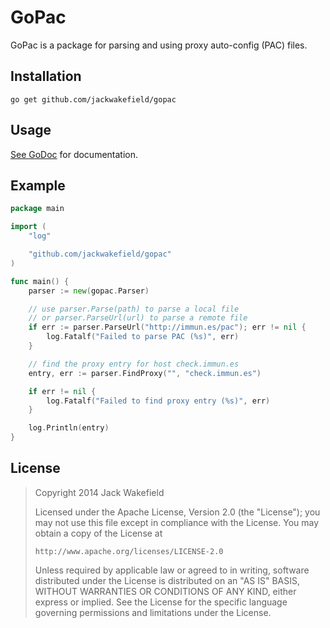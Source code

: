 # GoPac

GoPac is a package for parsing and using proxy auto-config (PAC) files.

## Installation

```
go get github.com/jackwakefield/gopac
```

## Usage

[See GoDoc](http://godoc.org/github.com/jackwakefield/gopac) for documentation.

## Example

```go
package main

import (
	"log"

	"github.com/jackwakefield/gopac"
)

func main() {
	parser := new(gopac.Parser)

	// use parser.Parse(path) to parse a local file
	// or parser.ParseUrl(url) to parse a remote file
	if err := parser.ParseUrl("http://immun.es/pac"); err != nil {
		log.Fatalf("Failed to parse PAC (%s)", err)
	}

	// find the proxy entry for host check.immun.es
	entry, err := parser.FindProxy("", "check.immun.es")

	if err != nil {
		log.Fatalf("Failed to find proxy entry (%s)", err)
	}

	log.Println(entry)
}
```

## License

> Copyright 2014 Jack Wakefield
>
> Licensed under the Apache License, Version 2.0 (the "License");
> you may not use this file except in compliance with the License.
> You may obtain a copy of the License at
>
>     http://www.apache.org/licenses/LICENSE-2.0
>
> Unless required by applicable law or agreed to in writing, software
> distributed under the License is distributed on an "AS IS" BASIS,
> WITHOUT WARRANTIES OR CONDITIONS OF ANY KIND, either express or implied.
> See the License for the specific language governing permissions and
> limitations under the License.